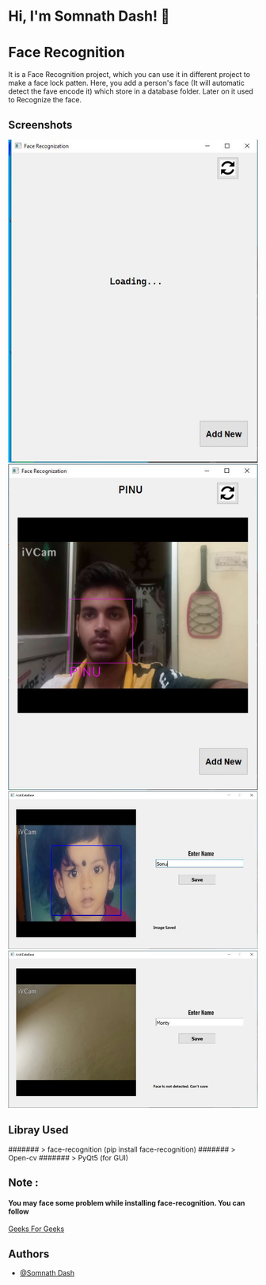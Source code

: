 
# Hi, I'm Somnath Dash! 👋


# Face Recognition 

It is a Face Recognition project, which you can use it in different project to make a face lock patten. Here, you add a person's face (It will automatic detect the fave encode it) which store in a database folder. Later on it used to Recognize the face.   


## Screenshots

![Loading](https://raw.githubusercontent.com/somnathdashs/Face-Recognition/main/Preview/Loading.JPG)
![Face Recognition](https://raw.githubusercontent.com/somnathdashs/Face-Recognition/main/Preview/live.JPG)
![Add To Database](https://raw.githubusercontent.com/somnathdashs/Face-Recognition/main/Preview/add.JPG)
![Face Not Found](https://raw.githubusercontent.com/somnathdashs/Face-Recognition/main/Preview/facenotfound.JPG)


## Libray Used


####### > face-recognition (pip install face-recognition)
####### > Open-cv
####### > PyQt5 (for GUI)

## Note :

#### You may face some problem while installing face-recognition. You can follow
 [Geeks For Geeks](https://www.geeksforgeeks.org/how-to-install-dlib-library-for-python-in-windows-10/ )

## Authors

- [@Somnath Dash](https://www.github.com/somnathdashs)

